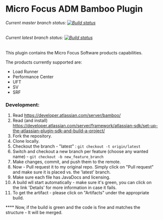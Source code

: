 # Micro Focus ADM Bamboo Plugin

###### Current master branch status: [![Build status](https://ci.appveyor.com/api/projects/status/ggg1nepwx438dpo4?svg=true)](https://ci.appveyor.com/project/HPEbot/adm-bamboo-ci-plugin)

###### Current latest branch status: [![Build status](https://ci.appveyor.com/api/projects/status/ggg1nepwx438dpo4/branch/latest?svg=true)](https://ci.appveyor.com/project/HPEbot/adm-bamboo-ci-plugin/branch/latest)

This plugin contains the Micro Focus Software products capabilities.

The products currently supported are:
- Load Runner
- Performance Center
- UFT
- SV
- SRF

### Development:
1. Read https://developer.atlassian.com/server/bamboo/
1. Read (and install) https://developer.atlassian.com/server/framework/atlassian-sdk/set-up-the-atlassian-plugin-sdk-and-build-a-project/
1. Fork the repository.
2. Clone locally.
3. Checkout the branch - "latest" : `git checkout -t origin/latest`
4. Switch and checkout a new branch per feature (choose any wanted name) - `git checkout -b new_feature_branch`
5. Make changes, commit, and push them to the remote.
6. Now - Pull request it to my original repo. Simply click on "Pull request" and make sure it is placed vs. the 'latest' branch.
7. Make sure each file has JavaDocs and licensing.
8. A build wll start automatically - make sure it's green, you can click on the link 'Details' for more information in case it fails.
9. To get the artifact - please click on "Artifacts" under the appropriate build.

**** Now, if the build is green and the code is fine and matches the structure - It will be merged.


